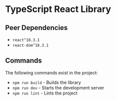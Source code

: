 # TypeScript React Library

## Peer Dependencies
- `react^18.3.1`
- `react-dom^18.3.1`

## Commands
The following commands exist in the project:

- `npm run build` - Builds the library
- `npm run dev` - Starts the development server
- `npm run lint` - Lints the project